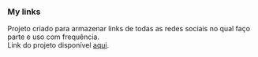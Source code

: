 ### My links

Projeto criado para armazenar links de todas as redes sociais no qual faço parte e uso com frequência.\
Link do projeto disponível [aqui](https://meus-links.netlify.app/).
